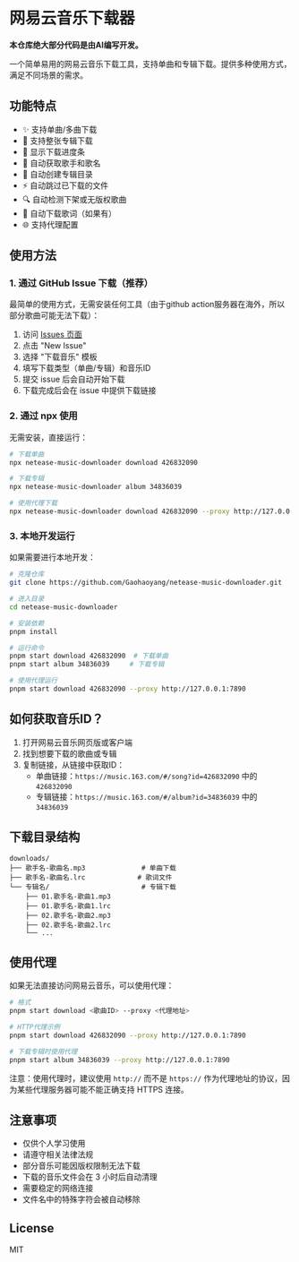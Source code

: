# 网易云音乐下载器

**本仓库绝大部分代码是由AI编写开发。**

一个简单易用的网易云音乐下载工具，支持单曲和专辑下载。提供多种使用方式，满足不同场景的需求。

## 功能特点

- ✨ 支持单曲/多曲下载
- 📀 支持整张专辑下载
- 🚀 显示下载进度条
- 🎵 自动获取歌手和歌名
- 📂 自动创建专辑目录
- ⚡️ 自动跳过已下载的文件
- 🔍 自动检测下架或无版权歌曲
- 📝 自动下载歌词（如果有）
- 🌐 支持代理配置

## 使用方法

### 1. 通过 GitHub Issue 下载（推荐）

最简单的使用方式，无需安装任何工具（由于github action服务器在海外，所以部分歌曲可能无法下载）：

1. 访问 [Issues 页面](https://github.com/Gaohaoyang/netease-music-downloader/issues)
2. 点击 "New Issue"
3. 选择 "下载音乐" 模板
4. 填写下载类型（单曲/专辑）和音乐ID
5. 提交 issue 后会自动开始下载
6. 下载完成后会在 issue 中提供下载链接

### 2. 通过 npx 使用

无需安装，直接运行：

```bash
# 下载单曲
npx netease-music-downloader download 426832090

# 下载专辑
npx netease-music-downloader album 34836039

# 使用代理下载
npx netease-music-downloader download 426832090 --proxy http://127.0.0.1:7890
```

### 3. 本地开发运行

如果需要进行本地开发：

```bash
# 克隆仓库
git clone https://github.com/Gaohaoyang/netease-music-downloader.git

# 进入目录
cd netease-music-downloader

# 安装依赖
pnpm install

# 运行命令
pnpm start download 426832090  # 下载单曲
pnpm start album 34836039     # 下载专辑

# 使用代理运行
pnpm start download 426832090 --proxy http://127.0.0.1:7890
```

## 如何获取音乐ID？

1. 打开网易云音乐网页版或客户端
2. 找到想要下载的歌曲或专辑
3. 复制链接，从链接中获取ID：
   - 单曲链接：`https://music.163.com/#/song?id=426832090` 中的 `426832090`
   - 专辑链接：`https://music.163.com/#/album?id=34836039` 中的 `34836039`

## 下载目录结构

```
downloads/
├── 歌手名-歌曲名.mp3              # 单曲下载
├── 歌手名-歌曲名.lrc             # 歌词文件
└── 专辑名/                       # 专辑下载
    ├── 01.歌手名-歌曲1.mp3
    ├── 01.歌手名-歌曲1.lrc
    ├── 02.歌手名-歌曲2.mp3
    ├── 02.歌手名-歌曲2.lrc
    └── ...
```

## 使用代理

如果无法直接访问网易云音乐，可以使用代理：

```bash
# 格式
pnpm start download <歌曲ID> --proxy <代理地址>

# HTTP代理示例
pnpm start download 426832090 --proxy http://127.0.0.1:7890

# 下载专辑时使用代理
pnpm start album 34836039 --proxy http://127.0.0.1:7890
```

注意：使用代理时，建议使用 `http://` 而不是 `https://` 作为代理地址的协议，因为某些代理服务器可能不能正确支持 HTTPS 连接。

## 注意事项

- 仅供个人学习使用
- 请遵守相关法律法规
- 部分音乐可能因版权限制无法下载
- 下载的音乐文件会在 3 小时后自动清理
- 需要稳定的网络连接
- 文件名中的特殊字符会被自动移除

## License

MIT

